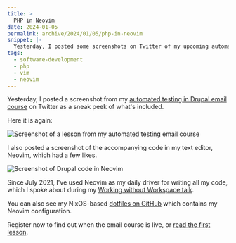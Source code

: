 ```yaml
---
title: >
  PHP in Neovim
date: 2024-01-05
permalink: archive/2024/01/05/php-in-neovim
snippet: |-
  Yesterday, I posted some screenshots on Twitter of my upcoming automated testing email course and my PHP code in Neovim.
tags:
  - software-development
  - php
  - vim
  - neovim
---
```


Yesterday, I posted a screenshot from my [automated testing in Drupal email course][atdc] on Twitter as a sneak peek of what's included.

Here it is again:

![Screenshot of a lesson from my automated testing email course]({{site.assets_url}}/assets/images/php-neovim-1.png)

I also posted a screenshot of the accompanying code in my text editor, Neovim, which had a few likes.

![Screenshot of Drupal code in Neovim]({{site.assets_url}}/assets/images/php-neovim-2.png)

Since July 2021, I've used Neovim as my daily driver for writing all my code, which I spoke about during my [Working without Workspace talk].

You can also see my NixOS-based [dotfiles on GitHub](https://github.com/opdavies/dotfiles) which contains my Neovim configuration.

Register now to find out when the email course is live, or [read the first lesson][first lesson].

[atdc]: {{site.url}}/atdc
[first lesson]: {{site.url}}/archive/2023/12/25/zero-to-test
[working without workspace talk]: {{site.url}}/talks/working-without-workspace
